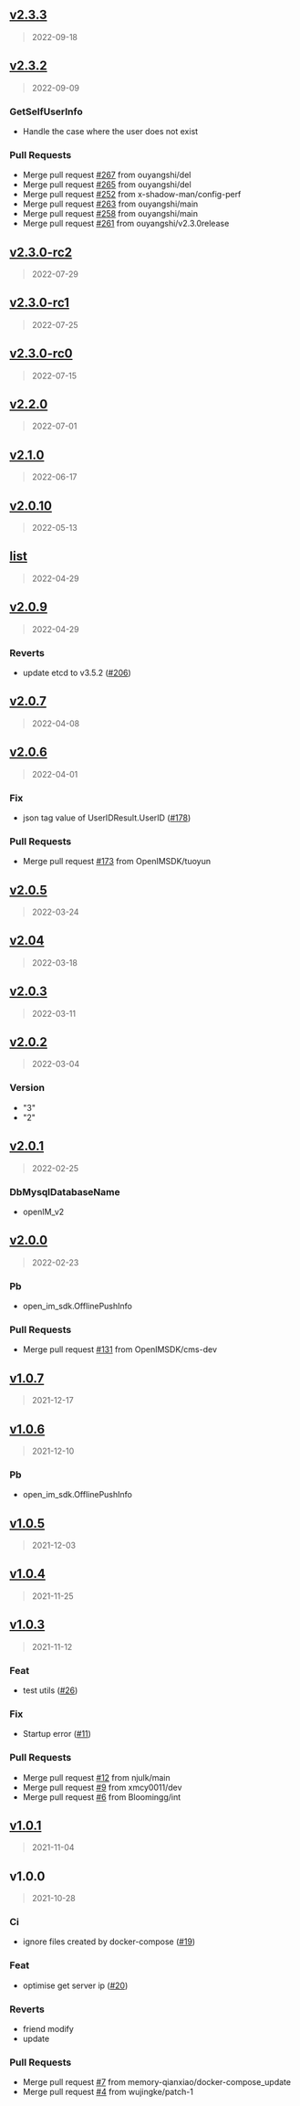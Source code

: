 
<a name="v2.3.3"></a>
## [v2.3.3](https://github.com/xiaoyiEdu/Open-IM-Server/compare/v2.3.2...v2.3.3)

> 2022-09-18


<a name="v2.3.2"></a>
## [v2.3.2](https://github.com/xiaoyiEdu/Open-IM-Server/compare/v2.3.0-rc2...v2.3.2)

> 2022-09-09

### GetSelfUserInfo

* Handle the case where the user does not exist

### Pull Requests

* Merge pull request [#267](https://github.com/xiaoyiEdu/Open-IM-Server/issues/267) from ouyangshi/del
* Merge pull request [#265](https://github.com/xiaoyiEdu/Open-IM-Server/issues/265) from ouyangshi/del
* Merge pull request [#252](https://github.com/xiaoyiEdu/Open-IM-Server/issues/252) from x-shadow-man/config-perf
* Merge pull request [#263](https://github.com/xiaoyiEdu/Open-IM-Server/issues/263) from ouyangshi/main
* Merge pull request [#258](https://github.com/xiaoyiEdu/Open-IM-Server/issues/258) from ouyangshi/main
* Merge pull request [#261](https://github.com/xiaoyiEdu/Open-IM-Server/issues/261) from ouyangshi/v2.3.0release


<a name="v2.3.0-rc2"></a>
## [v2.3.0-rc2](https://github.com/xiaoyiEdu/Open-IM-Server/compare/v2.3.0-rc1...v2.3.0-rc2)

> 2022-07-29


<a name="v2.3.0-rc1"></a>
## [v2.3.0-rc1](https://github.com/xiaoyiEdu/Open-IM-Server/compare/v2.3.0-rc0...v2.3.0-rc1)

> 2022-07-25


<a name="v2.3.0-rc0"></a>
## [v2.3.0-rc0](https://github.com/xiaoyiEdu/Open-IM-Server/compare/v2.2.0...v2.3.0-rc0)

> 2022-07-15


<a name="v2.2.0"></a>
## [v2.2.0](https://github.com/xiaoyiEdu/Open-IM-Server/compare/v2.1.0...v2.2.0)

> 2022-07-01


<a name="v2.1.0"></a>
## [v2.1.0](https://github.com/xiaoyiEdu/Open-IM-Server/compare/v2.0.10...v2.1.0)

> 2022-06-17


<a name="v2.0.10"></a>
## [v2.0.10](https://github.com/xiaoyiEdu/Open-IM-Server/compare/list...v2.0.10)

> 2022-05-13


<a name="list"></a>
## [list](https://github.com/xiaoyiEdu/Open-IM-Server/compare/v2.0.9...list)

> 2022-04-29


<a name="v2.0.9"></a>
## [v2.0.9](https://github.com/xiaoyiEdu/Open-IM-Server/compare/v2.0.7...v2.0.9)

> 2022-04-29

### Reverts

* update etcd to v3.5.2 ([#206](https://github.com/xiaoyiEdu/Open-IM-Server/issues/206))


<a name="v2.0.7"></a>
## [v2.0.7](https://github.com/xiaoyiEdu/Open-IM-Server/compare/v2.0.6...v2.0.7)

> 2022-04-08


<a name="v2.0.6"></a>
## [v2.0.6](https://github.com/xiaoyiEdu/Open-IM-Server/compare/v2.0.5...v2.0.6)

> 2022-04-01

### Fix

* json tag value of UserIDResult.UserID ([#178](https://github.com/xiaoyiEdu/Open-IM-Server/issues/178))

### Pull Requests

* Merge pull request [#173](https://github.com/xiaoyiEdu/Open-IM-Server/issues/173) from OpenIMSDK/tuoyun


<a name="v2.0.5"></a>
## [v2.0.5](https://github.com/xiaoyiEdu/Open-IM-Server/compare/v2.04...v2.0.5)

> 2022-03-24


<a name="v2.04"></a>
## [v2.04](https://github.com/xiaoyiEdu/Open-IM-Server/compare/v2.0.3...v2.04)

> 2022-03-18


<a name="v2.0.3"></a>
## [v2.0.3](https://github.com/xiaoyiEdu/Open-IM-Server/compare/v2.0.2...v2.0.3)

> 2022-03-11


<a name="v2.0.2"></a>
## [v2.0.2](https://github.com/xiaoyiEdu/Open-IM-Server/compare/v2.0.1...v2.0.2)

> 2022-03-04

### Version

* "3"
* "2"


<a name="v2.0.1"></a>
## [v2.0.1](https://github.com/xiaoyiEdu/Open-IM-Server/compare/v2.0.0...v2.0.1)

> 2022-02-25

### DbMysqlDatabaseName

* openIM_v2


<a name="v2.0.0"></a>
## [v2.0.0](https://github.com/xiaoyiEdu/Open-IM-Server/compare/v1.0.7...v2.0.0)

> 2022-02-23

### Pb

* open_im_sdk.OfflinePushInfo

### Pull Requests

* Merge pull request [#131](https://github.com/xiaoyiEdu/Open-IM-Server/issues/131) from OpenIMSDK/cms-dev


<a name="v1.0.7"></a>
## [v1.0.7](https://github.com/xiaoyiEdu/Open-IM-Server/compare/v1.0.6...v1.0.7)

> 2021-12-17


<a name="v1.0.6"></a>
## [v1.0.6](https://github.com/xiaoyiEdu/Open-IM-Server/compare/v1.0.5...v1.0.6)

> 2021-12-10

### Pb

* open_im_sdk.OfflinePushInfo


<a name="v1.0.5"></a>
## [v1.0.5](https://github.com/xiaoyiEdu/Open-IM-Server/compare/v1.0.4...v1.0.5)

> 2021-12-03


<a name="v1.0.4"></a>
## [v1.0.4](https://github.com/xiaoyiEdu/Open-IM-Server/compare/v1.0.3...v1.0.4)

> 2021-11-25


<a name="v1.0.3"></a>
## [v1.0.3](https://github.com/xiaoyiEdu/Open-IM-Server/compare/v1.0.1...v1.0.3)

> 2021-11-12

### Feat

* test utils ([#26](https://github.com/xiaoyiEdu/Open-IM-Server/issues/26))

### Fix

* Startup error ([#11](https://github.com/xiaoyiEdu/Open-IM-Server/issues/11))

### Pull Requests

* Merge pull request [#12](https://github.com/xiaoyiEdu/Open-IM-Server/issues/12) from njulk/main
* Merge pull request [#9](https://github.com/xiaoyiEdu/Open-IM-Server/issues/9) from xmcy0011/dev
* Merge pull request [#6](https://github.com/xiaoyiEdu/Open-IM-Server/issues/6) from Bloomingg/int


<a name="v1.0.1"></a>
## [v1.0.1](https://github.com/xiaoyiEdu/Open-IM-Server/compare/v1.0.0...v1.0.1)

> 2021-11-04


<a name="v1.0.0"></a>
## v1.0.0

> 2021-10-28

### Ci

* ignore files created by docker-compose ([#19](https://github.com/xiaoyiEdu/Open-IM-Server/issues/19))

### Feat

* optimise get server ip ([#20](https://github.com/xiaoyiEdu/Open-IM-Server/issues/20))

### Reverts

* friend modify
* update

### Pull Requests

* Merge pull request [#7](https://github.com/xiaoyiEdu/Open-IM-Server/issues/7) from memory-qianxiao/docker-compose_update
* Merge pull request [#4](https://github.com/xiaoyiEdu/Open-IM-Server/issues/4) from wujingke/patch-1

